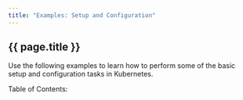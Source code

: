 ```yaml
---
title: "Examples: Setup and Configuration"
---
```


## {{ page.title }} ##

Use the following examples to learn how to perform some of the basic setup and configuration tasks in Kubernetes.

<p>Table of Contents:</p>
<ul id="toclist"></ul>
 
<script>
$(function() {
		$('#toclist').load( location.pathname + " #gentocsetupconfig li" );
});
</script>

